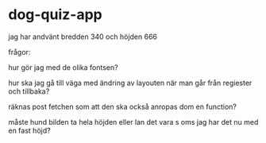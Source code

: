 # dog-quiz-app

jag har andvänt bredden 340 och höjden 666

frågor:

hur gör jag med de olika fontsen?


hur ska jag gå till väga med ändring av layouten när man går från regiester och tillbaka?

räknas post fetchen som att den ska också anropas dom en function?

måste hund bilden ta hela höjden eller lan det vara s oms jag har det nu med en fast höjd?